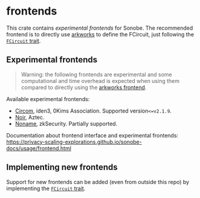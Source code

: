 # frontends

This crate contains *experimental frontends* for Sonobe.
The recommended frontend is to directly use [arkworks](https://github.com/arkworks-rs) to define the FCircuit, just following the [`FCircuit` trait](https://github.com/privacy-scaling-explorations/sonobe/blob/main/folding-schemes/src/frontend/mod.rs).

## Experimental frontends
> Warning: the following frontends are experimental and some computational and time overhead is expected when using them compared to directly using the [arkworks frontend](https://github.com/privacy-scaling-explorations/sonobe/blob/main/folding-schemes/src/frontend/mod.rs).

Available experimental frontends:
- [Circom](https://github.com/iden3/circom), iden3, 0Kims Association. Supported version`<=v2.1.9`.
- [Noir](https://github.com/noir-lang/noir), Aztec.
- [Noname](https://github.com/zksecurity/noname), zkSecurity. Partially supported.


Documentation about frontend interface and experimental frontends: https://privacy-scaling-explorations.github.io/sonobe-docs/usage/frontend.html

## Implementing new frontends
Support for new frontends can be added (even from outside this repo) by implementing the [`FCircuit` trait](https://github.com/privacy-scaling-explorations/sonobe/blob/main/folding-schemes/src/frontend/mod.rs).
